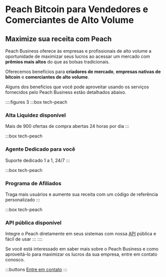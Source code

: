 
# Peach Bitcoin para Vendedores e Comerciantes de Alto Volume

## Maximize sua receita com Peach

Peach Business oferece às empresas e profissionais de alto volume a oportunidade de maximizar seus lucros ao acessar um mercado com **prêmios mais altos** do que as bolsas tradicionais.

Oferecemos benefícios para **criadores de mercado**, **empresas nativas de bitcoin** e **comerciantes de alto volume**.

Alguns dos benefícios que você pode aproveitar usando os serviços fornecidos pelo Peach Business estão detalhados abaixo.

::::figures 3
:::box tech-peach

### Alta Liquidez disponível

Mais de 900 ofertas de compra abertas 24 horas por dia
:::

:::box tech-peach

### Agente Dedicado para você

Suporte dedicado 1 a 1, 24/7
:::

:::box tech-peach

### Programa de Afiliados

Traga mais usuários e aumente sua receita com um código de referência personalizado
:::

:::box tech-peach

### API pública disponível

Integre o Peach diretamente em seus sistemas com nossa [API](https://docs.peachbitcoin.com/#introduction) pública e fácil de usar
:::
::::

Se você está interessado em saber mais sobre o Peach Business e como aproveitá-lo para maximizar os lucros da sua empresa, entre em contato conosco.

:::buttons
[Entre em contato](mailto:$contactEmail$)
:::
